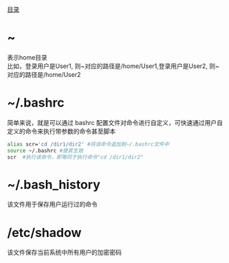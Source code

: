 [目录](../目录.md)

# ~ #
表示home目录 \
比如，登录用户是User1, 则\~对应的路径是/home/User1,登录用户是User2, 则\~对应的路径是/home/User2


# ~/.bashrc #
简单来说，就是可以通过 bashrc 配置文件对命令进行自定义，可快速通过用户自定义的命令来执行带参数的命令甚至脚本
```bash
alias scr='cd /dir1/dir2' #将该命令追加到~/.bashrc文件中
source ~/.bashrc #使其生效
scr  #执行该命令，即等同于执行命令"cd /dir1/dir2"
```


# ~/.bash_history #
该文件用于保存用户运行过的命令


# /etc/shadow #
该文件保存当前系统中所有用户的加密密码
